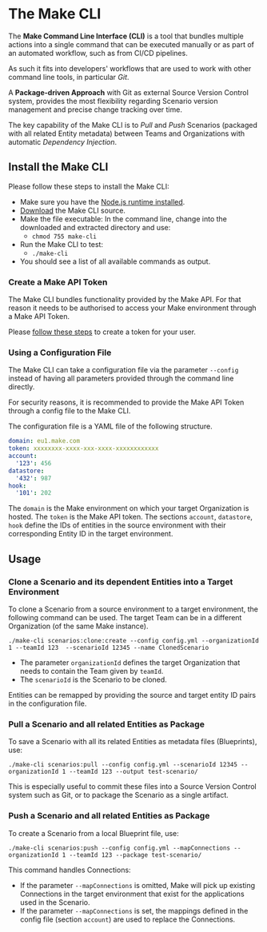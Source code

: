 # The Make CLI
The **Make Command Line Interface (CLI)** is a tool that bundles multiple actions into a single command that can be executed manually or as part of an automated workflow, such as from CI/CD pipelines.

As such it fits into developers' workflows that are used to work with other command line tools, in particular *Git*.

A **Package-driven Approach** with Git as external Source Version Control system, provides the most flexibility regarding Scenario version management and precise change tracking over time.

The key capability of the Make CLI is to *Pull* and *Push* Scenarios (packaged with all related Entity metadata) between Teams and Organizations with automatic *Dependency Injection*.

## Install the Make CLI
Please follow these steps to install the Make CLI:
- Make sure you have the [Node.js runtime installed](https://nodejs.org/en/download).
- [Download](https://github.com/losahlmann-make/make-cli-alpha/releases/tag/v0.0.2-alpha) the Make CLI source.
- Make the file executable: In the command line, change into the downloaded and extracted directory and use:
  - `chmod 755 make-cli`
- Run the Make CLI to test:
  - `./make-cli`
- You should see a list of all available commands as output.

### Create a Make API Token
The Make CLI bundles functionality provided by the Make API. For that reason it needs to be authorised to access your Make environment through a Make API Token.

Please [follow these steps](https://www.make.com/en/help/apps/process-management/make#connectmake) to create a token for your user.

### Using a Configuration File
The Make CLI can take a configuration file via the parameter `--config` instead of having all parameters provided through the command line directly.

For security reasons, it is recommended to provide the Make API Token through a config file to the Make CLI.

The configuration file is a YAML file of the following structure.
    
```YAML
domain: eu1.make.com
token: xxxxxxxx-xxxx-xxx-xxxx-xxxxxxxxxxxx
account:
  '123': 456
datastore:
  '432': 987
hook:
  '101': 202
```

The `domain` is the Make environment on which your target Organization is hosted.
The `token` is the Make API token.
The sections `account`, `datastore`, `hook` define the IDs of entities in the source environment with their corresponding Entity ID in the target environment.

## Usage

### Clone a Scenario and its dependent Entities into a Target Environment
To clone a Scenario from a source environment to a target environment, the following command can be used. The target Team can be in a different Organization (of the same Make instance).

```
./make-cli scenarios:clone:create --config config.yml --organizationId 1 --teamId 123  --scenarioId 12345 --name ClonedScenario
```

- The parameter `organizationId` defines the target Organization that needs to contain the Team given by `teamId`.
- The `scenarioId` is the Scenario to be cloned.

Entities can be remapped by providing the source and target entity ID pairs in the configuration file.

### Pull a Scenario and all related Entities as Package
To save a Scenario with all its related Entities as metadata files (Blueprints), use:

```
./make-cli scenarios:pull --config config.yml --scenarioId 12345 --organizationId 1 --teamId 123 --output test-scenario/
```

This is especially useful to commit these files into a Source Version Control system such as Git, or to package the Scenario as a single artifact.

### Push a Scenario and all related Entities as Package
To create a Scenario from a local Blueprint file, use:

```
./make-cli scenarios:push --config config.yml --mapConnections --organizationId 1 --teamId 123 --package test-scenario/
```

This command handles Connections:
- If the parameter `--mapConnections` is omitted, Make will pick up existing Connections in the target environment that exist for the applications used in the Scenario.
- If the parameter `--mapConnections` is set, the mappings defined in the config file (section `account`) are used to replace the Connections.
